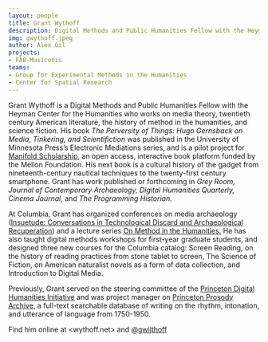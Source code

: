 ```yaml
---
layout: people
title: Grant Wythoff	
description: Digital Methods and Public Humanities Fellow with the Heyman Center for the Humanities
img: gwythoff.jpeg
author: Alex Gil
projects:
- FAB-Musiconis
teams:
- Group for Experimental Methods in the Humanities
- Center for Spatial Research
---
```


Grant Wythoff is a Digital Methods and Public Humanities Fellow with the Heyman Center for the Humanities who works on media theory, twentieth century American literature, the history of method in the humanities, and science fiction. His book *The Perversity of Things: Hugo Gernsback on Media, Tinkering, and Scientifiction* was published in the University of Minnesota Press’s Electronic Mediations series, and is a pilot project for [Manifold Scholarship,](http://staging.manifoldapp.org) an open access, interactive book platform funded by the Mellon Foundation. His next book is a cultural history of the gadget from nineteenth-century nautical techniques to the twenty-first century smartphone. Grant has work published or forthcoming in *Grey Room, Journal of Contemporary Archaeology, Digital Humanities Quarterly, Cinema Journal,* and *The Programming Historian.*

At Columbia, Grant has organized conferences on media archaeology ([Insuetude: Conversations in Technological Discard and Archaeological Recuperation](http://societyoffellows.columbia.edu/events/insuetude/)) and a lecture series [On Method in the Humanities.](http://societyoffellows.columbia.edu/events/semester/spring-2015/on-method-workshops/) He has also taught digital methods workshops for first-year graduate students, and designed three new courses for the Columbia catalog: Screen Reading, on the history of reading practices from stone tablet to screen, The Science of Fiction, on American naturalist novels as a form of data collection, and Introduction to Digital Media.

Previously, Grant served on the steering committee of the [Princeton Digital Humanities Initiative](https://cdh.princeton.edu/) and was project manager on [Princeton Prosody Archive](http://prosody.princeton.edu/), a full-text searchable database of writing on the rhythm, intonation, and utterance of language from 1750-1950.

Find him online at <wythoff.net> and [@gwijthoff](http://twitter.com/gwijthoff)